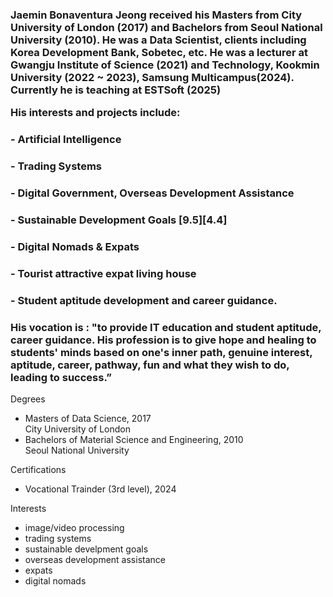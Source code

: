 <html lang="en-uk" data-bs-theme="light"><head><meta http-equiv="Content-Type" content="text/html; charset=UTF-8">
<main class="col-md-7">
<h3>
  <p>
    Jaemin Bonaventura Jeong received his Masters from City University of London (2017) and Bachelors from Seoul National University (2010). He was a Data Scientist, clients including Korea Development Bank, Sobetec, etc. He was a lecturer at Gwangju Institute of Science (2021) and Technology, Kookmin University (2022 ~ 2023), Samsung Multicampus(2024).
Currently he is teaching at ESTSoft (2025)
  </p>
  <p>
    His interests and projects include:

### - Artificial Intelligence
### - Trading Systems
### - Digital Government, Overseas Development Assistance
### - Sustainable Development Goals [9.5][4.4] 
### - Digital Nomads & Expats
### - Tourist attractive expat living house
### - Student aptitude development and career guidance.
### His vocation is : "to provide IT education and student aptitude, career guidance. His profession is to give hope and healing to students' minds based on one's inner path, genuine interest, aptitude, career, pathway, fun and what they wish to do, leading to success.”
  </p>

<p class="fw-bold">Degrees</p>
<ul class="fa-ul">
<li>
<span class="fa-li fas fa-graduation-cap"></span>
<div>Masters of Data Science, 2017</div>
<div class="small">City University of London</div>
</li>
<li>
<span class="fa-li fas fa-graduation-cap"></span>
<div>Bachelors of Material Science and Engineering, 2010</div>
<div class="small">Seoul National University</div>
</li>
</ul>

<p class="fw-bold">Certifications</p>
<ul class="fa-ul">
<li>
<span class="fa-li fas fa-graduation-cap"></span>
<div>Vocational Trainder (3rd level), 2024</div>
<div class="small"></div>
</li>
</ul>

<p class="fw-bold">Interests</p>
<ul>
<li>image/video processing</li>
<li>trading systems</li>
<li>sustainable develpment goals</li>
<li>overseas development assistance</li>
<li>expats</li>  
<li>digital nomads</li>
</ul>

</h3>                </main>
        

